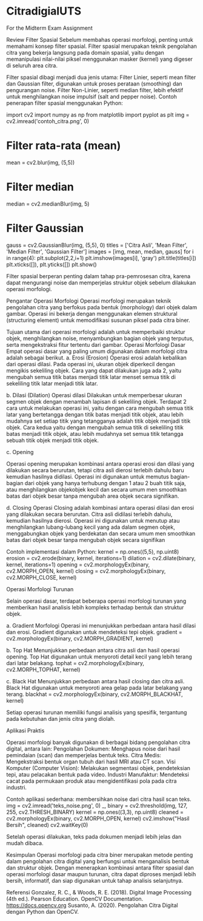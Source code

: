 # CitradigialUTS
For the Midterm Exam Assignment


Review Filter Spasial
Sebelum membahas operasi morfologi, penting untuk memahami konsep filter spasial.
Filter spasial merupakan teknik pengolahan citra yang bekerja langsung pada domain spasial, yaitu dengan memanipulasi nilai-nilai piksel menggunakan masker (kernel) yang digeser di seluruh area citra.

Filter spasial dibagi menjadi dua jenis utama:
Filter Linier, seperti mean filter dan Gaussian filter, digunakan untuk proses perataan (smoothing) dan pengurangan noise.
Filter Non-Linier, seperti median filter, lebih efektif untuk menghilangkan noise impulsif (salt and pepper noise).
Contoh penerapan filter spasial menggunakan Python:

import cv2
import numpy as np
from matplotlib import pyplot as plt
img = cv2.imread('contoh_citra.png', 0)
# Filter rata-rata (mean)
mean = cv2.blur(img, (5,5))
# Filter median
median = cv2.medianBlur(img, 5)
# Filter Gaussian
gauss = cv2.GaussianBlur(img, (5,5), 0)
titles = ['Citra Asli', 'Mean Filter', 'Median Filter', 'Gaussian Filter']
images = [img, mean, median, gauss]
for i in range(4):
plt.subplot(2,2,i+1)
plt.imshow(images[i], 'gray')
plt.title(titles[i])
plt.xticks([]), plt.yticks([])
plt.show()

Filter spasial berperan penting dalam tahap pra-pemrosesan citra, karena dapat mengurangi noise dan memperjelas struktur objek sebelum dilakukan operasi morfologi.

Pengantar Operasi Morfologi
Operasi morfologi merupakan teknik pengolahan citra yang berfokus pada bentuk (morphology) dari objek dalam gambar.
Operasi ini bekerja dengan menggunakan elemen struktural (structuring element) untuk memodifikasi susunan piksel pada citra biner.

Tujuan utama dari operasi morfologi adalah untuk memperbaiki struktur objek, menghilangkan noise, menyambungkan bagian objek yang terputus, serta mengekstraksi fitur tertentu dari gambar.
Operasi Morfologi Dasar
Empat operasi dasar yang paling umum digunakan dalam morfologi citra adalah sebagai berikut.
a. Erosi (Erosion)
Operasi erosi adalah kebalikan dari operasi dilasi. Pada operasi ini, ukuran objek diperkecil dengan mengikis sekeliling objek. 
Cara yang dapat dilakukan juga ada 2, yaitu 
mengubah semua titik batas menjadi titik latar 
menset semua titik di sekeliling titik latar menjadi titik latar.

b. Dilasi (Dilation)
Operasi dilasi Dilakukan untuk memperbesar ukuran segmen objek dengan menambah lapisan di sekeliling objek. Terdapat 2 cara untuk melakukan operasi ini, yaitu dengan cara mengubah semua titik latar yang bertetangga dengan titik  batas menjadi titik objek, atau lebih mudahnya set setiap titik yang tetangganya adalah titik objek menjadi titik objek. Cara kedua yaitu dengan mengubah semua titik di sekeliling titik batas menjadi titik objek, atau lebih mudahnya set semua titik tetangga sebuah titik objek menjadi titik objek.

c. Opening

Operasi opening  merupakan kombinasi antara operasi erosi dan dilasi yang dilakukan secara berurutan, tetapi citra asli dierosi terlebih dahulu baru kemudian hasilnya didilasi. Operasi ini digunakan untuk memutus bagian-bagian dari objek yang hanya terhubung dengan 1 atau 2 buah titik saja, atau menghilangkan objekobjek kecil dan secara umum men smoothkan batas dari objek besar tanpa mengubah area objek secara signifikan. 

d. Closing
Operasi Closing adalah kombinasi antara operasi dilasi dan erosi yang dilakukan secara berurutan. Citra asli didilasi terlebih dahulu, kemudian hasilnya dierosi. Operasi ini digunakan untuk menutup atau menghilangkan lubang-lubang kecil yang ada dalam segmen objek, menggabungkan objek yang berdekatan dan secara umum men smoothkan batas dari objek besar tanpa mengubah objek secara signifikan

Contoh implementasi dalam Python:
kernel = np.ones((5,5), np.uint8)
erosion = cv2.erode(binary, kernel, iterations=1)
dilation = cv2.dilate(binary, kernel, iterations=1)
opening = cv2.morphologyEx(binary, cv2.MORPH_OPEN, kernel)
closing = cv2.morphologyEx(binary, cv2.MORPH_CLOSE, kernel)


Operasi Morfologi Turunan

Selain operasi dasar, terdapat beberapa operasi morfologi turunan yang memberikan hasil analisis lebih kompleks terhadap bentuk dan struktur objek.

a. Gradient Morfologi
Operasi ini menunjukkan perbedaan antara hasil dilasi dan erosi.
Gradient digunakan untuk mendeteksi tepi objek.
gradient = cv2.morphologyEx(binary, cv2.MORPH_GRADIENT, kernel)

b. Top Hat
Menunjukkan perbedaan antara citra asli dan hasil operasi opening.
Top Hat digunakan untuk menyoroti detail kecil yang lebih terang dari latar belakang.
tophat = cv2.morphologyEx(binary, cv2.MORPH_TOPHAT, kernel)

c. Black Hat
Menunjukkan perbedaan antara hasil closing dan citra asli.
Black Hat digunakan untuk menyoroti area gelap pada latar belakang yang terang.
blackhat = cv2.morphologyEx(binary, cv2.MORPH_BLACKHAT, kernel)

Setiap operasi turunan memiliki fungsi analisis yang spesifik, tergantung pada kebutuhan dan jenis citra yang diolah.



Aplikasi Praktis

Operasi morfologi banyak digunakan di berbagai bidang pengolahan citra digital, antara lain:
Pengolahan Dokumen: Menghapus noise dari hasil pemindaian (scan) dan memperjelas bentuk teks.
Citra Medis: Mengekstraksi bentuk organ tubuh dari hasil MRI atau CT scan.
Visi Komputer (Computer Vision): Melakukan segmentasi objek, pendeteksian tepi, atau pelacakan bentuk pada video.
Industri Manufaktur: Mendeteksi cacat pada permukaan produk atau mengidentifikasi pola pada citra industri.

Contoh aplikasi sederhana: membersihkan noise dari citra hasil scan teks.
img = cv2.imread('teks_noise.png', 0)
_, binary = cv2.threshold(img, 127, 255, cv2.THRESH_BINARY)
kernel = np.ones((3,3), np.uint8)
cleaned = cv2.morphologyEx(binary, cv2.MORPH_OPEN, kernel)
cv2.imshow("Hasil Bersih", cleaned)
cv2.waitKey(0)

Setelah operasi dilakukan, teks pada dokumen menjadi lebih jelas dan mudah dibaca.



Kesimpulan
Operasi morfologi pada citra biner merupakan metode penting dalam pengolahan citra digital yang berfungsi untuk menganalisis bentuk dan struktur objek.
Dengan menerapkan kombinasi antara filter spasial dan operasi morfologi dasar maupun turunan, citra dapat diproses menjadi lebih bersih, informatif, dan siap digunakan untuk tahap analisis selanjutnya.



Referensi
Gonzalez, R. C., & Woods, R. E. (2018). Digital Image Processing (4th ed.). Pearson Education.
OpenCV Documentation. https://docs.opencv.org
Susanto, A. (2020). Pengolahan Citra Digital dengan Python dan OpenCV.
